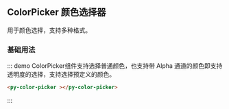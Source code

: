 ## ColorPicker 颜色选择器

用于颜色选择，支持多种格式。

### 基础用法

::: demo ColorPicker组件支持选择普通颜色，也支持带 Alpha 通道的颜色即支持透明度的选择，支持选择预定义的颜色。

```html
<py-color-picker ></py-color-picker>

```

:::

